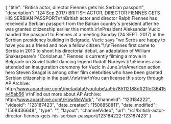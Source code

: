 {
    "title": "British actor, director Fiennes gets his Serbian passport",
    "description": "(24 Sep 2017) BRITISH ACTOR, DIRECTOR FIENNES GETS HIS SERBIAN PASSPORT\r\nBritish actor and director Ralph Fiennes has received a Serbian passport from the Balkan country's president after he was granted citizenship earlier this month.\r\nPresident Aleksandar Vucic handed the passport to Fiennes at a meeting Sunday (24 SEPT. 2017) in the Serbian presidency building in Belgrade. Vucic says \"we Serbs are happy to have you as a friend and now a fellow citizen.\"\r\nFiennes first came to Serbia in 2010 to shoot his directorial debut, an adaptation of William Shakespeare's \"Coriolanus.\" Fiennes is currently filming a movie in Belgrade on Soviet ballet dancing legend Rudolf Nureyev.\r\nFiennes also attended an inauguration ceremony for Vucic in June.\r\nAmerican action hero Steven Seagal is among other film celebrities who have been granted Serbian citizenship in the past.\r\n\r\n\r\nYou can license this story through AP Archive: http:\/\/www.aparchive.com\/metadata\/youtube\/a9b785112f88dff21fef36415e45ab56 \r\nFind out more about AP Archive: http:\/\/www.aparchive.com\/HowWeWork",
    "channelid": "123184222",
    "videoid": "123187423",
    "date_created": "1506858811",
    "date_modified": "1508436648",
    "type": "",
    "layout": "channelVideo",
    "url": "\/c1\/british-actor-director-fiennes-gets-his-serbian-passport\/123184222-123187423"
}